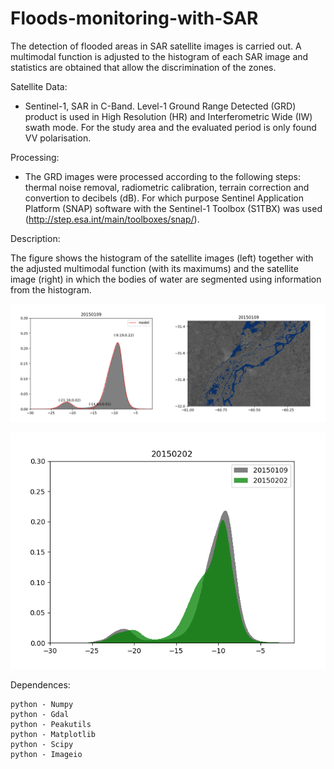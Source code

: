 # Floods-monitoring-with-SAR

The detection of flooded areas in SAR satellite images is carried out. A multimodal function is adjusted to the histogram of each SAR image and statistics are obtained that allow the discrimination of the zones.

Satellite Data:
 - Sentinel-1,  SAR in C-Band. Level-1 Ground Range Detected (GRD) product is used in High Resolution (HR) and Interferometric Wide (IW) swath mode. For the study area and the evaluated period is only found VV polarisation. 

Processing:
 -  The GRD images were processed according to the following steps: thermal noise removal, radiometric calibration, terrain correction and convertion to decibels (dB). For which purpose Sentinel Application Platform (SNAP) software with the Sentinel-1 Toolbox (S1TBX) was used (http://step.esa.int/main/toolboxes/snap/). 


Description:

The figure shows the histogram of the satellite images (left) together with the adjusted multimodal function (with its maximums) and the satellite image (right) in which the bodies of water are segmented using information from the histogram.

<p align="center">
  <img width=850 src="Histogram_and_water.gif"/>
 </p>

<p align="center">
  <img width=650 src="Histogram_evolution.gif"/>
 </p>



Dependences: 

    python - Numpy
    python - Gdal
    python - Peakutils
    python - Matplotlib
    python - Scipy
    python - Imageio
